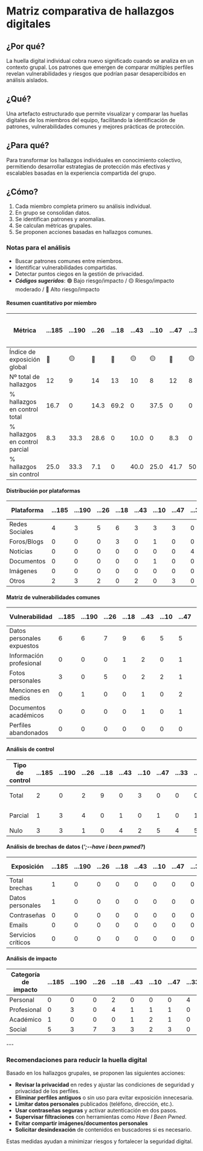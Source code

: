 # Matriz comparativa de hallazgos digitales

## ¿Por qué?

La huella digital individual cobra nuevo significado cuando se analiza en un contexto grupal. Los patrones que emergen de comparar múltiples perfiles revelan vulnerabilidades y riesgos que podrían pasar desapercibidos en análisis aislados.

## ¿Qué?

Una artefacto estructurado que permite visualizar y comparar las huellas digitales de los miembros del equipo, facilitando la identificación de patrones, vulnerabilidades comunes y mejores prácticas de protección.

## ¿Para qué?

Para transformar los hallazgos individuales en conocimiento colectivo, permitiendo desarrollar estrategias de protección más efectivas y escalables basadas en la experiencia compartida del grupo.

## ¿Cómo?

1. Cada miembro completa primero su análisis individual.
1. En grupo se consolidan datos.
1. Se identifican patrones y anomalías.
1. Se calculan métricas grupales.
1. Se proponen acciones basadas en hallazgos comunes.

### Notas para el análisis

- Buscar patrones comunes entre miembros.
- Identificar vulnerabilidades compartidas.
- Detectar puntos ciegos en la gestión de privacidad.
- ***Códigos sugeridos***: 🟢 Bajo riesgo/impacto / 🟡 Riesgo/impacto moderado / 🔴 Alto riesgo/impacto


#### Resumen cuantitativo por miembro

<div align=center>

| Métrica                          | ...185 | ...190 | ...26 | ...18 | ...43 | ...10 | ...47 | ...33 | ...31 | Patrón grupal (Media y desviación) |
|----------------------------------|--------|--------|------|------|------|------|------|------|------|--------------------------------|
| Índice de exposición global      |   🔴   |   🟡   |  🔴  |  🔴  |  🟡  |  🟡  |  🔴  |  🟡  |  🔴  |   🔴 (media) / 🟡 (desv.)     |
| Nº total de hallazgos            |   12   |   9    |  14  |  13  |  10  |  8   |  12  |  8   |  11  |  10.8 (±2.1)                  |
| % hallazgos en control total     |  16.7  |   0    | 14.3 | 69.2 |   0  | 37.5 |   0  |   0  |   0  |  15.3% (±19.6)                |
| % hallazgos en control parcial   |  8.3   |  33.3  | 28.6 |   0  | 10.0 |   0  |  8.3 |   0  |  9.1 |  10.9% (±10.8)                |
| % hallazgos sin control          |  25.0  |  33.3  |  7.1 |   0  | 40.0 | 25.0 | 41.7 | 50.0 | 45.5 | 29.7% (±15.3)                 |



</div>

#### Distribución por plataformas

<div align=center>

| Plataforma     | ...185 | ...190 | ...26 | ...18 | ...43 | ...10 | ...47 | ...33 | ...31 | Total grupo |
|----------------|--------|--------|------|------|------|------|------|------|------|--------------|
| Redes Sociales | 4      | 3      | 5    | 6    | 3    | 3    | 3    | 0    | 3    | 30           |
| Foros/Blogs    | 0      | 0      | 0    | 3    | 0    | 1    | 0    | 0    | 0    | 4            |
| Noticias       | 0      | 0      | 0    | 0    | 0    | 0    | 0    | 4    | 0    | 4            |
| Documentos     | 0      | 0      | 0    | 0    | 0    | 1    | 0    | 0    | 0    | 1            |
| Imágenes       | 0      | 0      | 0    | 0    | 0    | 0    | 0    | 0    | 0    | 0            |
| Otros          | 2      | 3      | 2    | 0    | 2    | 0    | 3    | 0    | 3    | 15           |


</div>

#### Matriz de vulnerabilidades comunes

<div align=center>

| Vulnerabilidad             | ...185 | ...190 | ...26 | ...18 | ...43 | ...10 | ...47 | ...33 | ...31 | **Mn** | % Grupo | Riesgo medio |
|----------------------------|--------|--------|------|------|------|------|------|------|------|------|--------|--------------|
| Datos personales expuestos | 6      | 6      | 7    | 9    | 6    | 5    | 5    | 4    | 6    |      |        |              |
| Información profesional    | 0      | 0      | 0    | 1    | 2    | 0    | 1    | 0    | 1    |      |        |              |
| Fotos personales           | 3      | 0      | 5    | 0    | 2    | 2    | 1    | 0    | 2    |      |        |              |
| Menciones en medios        | 0      | 1      | 0    | 0    | 1    | 0    | 2    | 0    | 0    |      |        |              |
| Documentos académicos      | 0      | 0      | 0    | 0    | 1    | 0    | 1    | 0    | 0    |      |        |              |
| Perfiles abandonados       | 0      | 0      | 0    | 0    | 0    | 0    | 0    | 0    | 0    |      |        |              |


</div>

#### Análisis de control

<div align=center>

| Tipo de control | ...185 | ...190 | ...26 | ...18 | ...43 | ...10 | ...47 | ...33 | ...31 | % Grupo | Riesgo promedio |
|-----------------|--------|--------|------|------|------|------|------|------|------|--------|----------------|
| Total           | 2      | 0      | 2    | 9    | 0    | 3    | 0    | 0    | 0    | 22.2%  | 🟡 Moderado    |
| Parcial         | 1      | 3      | 4    | 0    | 1    | 0    | 1    | 0    | 1    | 33.3%  | 🟡 Moderado    |
| Nulo            | 3      | 3      | 1    | 0    | 4    | 2    | 5    | 4    | 5    | 44.4%  | 🔴 Alto        |



</div>

#### Análisis de brechas de datos (*';--have i been pwned?*)

<div align=center>

| Exposición         | ...185 | ...190 | ...26 | ...18 | ...43 | ...10 | ...47 | ...33 | ...31 | % Grupal |
|--------------------|--------|--------|------|------|------|------|------|------|------|---------|
| Total brechas      | 1      | 0      | 0    | 0    | 0    | 0    | 0    | 0    | 0    | 100%    |
| Datos personales   | 1      | 0      | 0    | 0    | 0    | 0    | 0    | 0    | 0    | 100%    |
| Contraseñas        | 0      | 0      | 0    | 0    | 0    | 0    | 0    | 0    | 0    | 0%      |
| Emails             | 0      | 0      | 0    | 0    | 0    | 0    | 0    | 0    | 0    | 0%      |
| Servicios críticos | 0      | 0      | 0    | 0    | 0    | 0    | 0    | 0    | 0    | 0%      |



</div>

#### Análisis de impacto

<div align=center>
  
| Categoría de impacto | ...185 | ...190 | ...26 | ...18 | ...43 | ...10 | ...47 | ...33 | ...31 | Impacto grupal |
|----------------------|--------|--------|------|------|------|------|------|------|------|----------------|
| Personal             |    0   |   0    |  0   |   2  |   0  |  0   |  0   |   4  |   0  |       6        |
| Profesional          |    0   |   3    |  0   |   4  |   1  |   1  |  1   |   0  |   1  |       11       |
| Académico            |    1   |   0    |  0   |   0  |   1  |   2  |  1   |   0  |   0  |       5        |
| Social               |    5   |   3    |  7   |   3  |   3  |   2  |  3   |   0  |   5  |       31       |


</div>
---

### Recomendaciones para reducir la huella digital

Basado en los hallazgos grupales, se proponen las siguientes acciones:

- **Revisar la privacidad** en redes y ajustar las condiciones de seguridad y privacidad de los perfiles.
- **Eliminar perfiles antiguos** o sin uso para evitar exposición innecesaria.
- **Limitar datos personales** publicados (teléfono, dirección, etc.).
- **Usar contraseñas seguras** y activar autenticación en dos pasos.
- **Supervisar filtraciones** con herramientas como *Have I Been Pwned*.
- **Evitar compartir imágenes/documentos personales** 
- **Solicitar desindexación** de contenidos en buscadores si es necesario.

Estas medidas ayudan a minimizar riesgos y fortalecer la seguridad digital.
</div>


</div>

